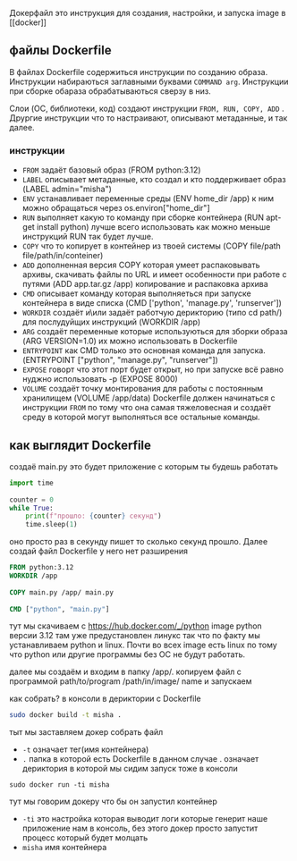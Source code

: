 Докерфайл это инструкция для создания, настройки, и запуска image в [[docker]]

## файлы Dockerfile
В файлах Dockerfile содержиться инструкции по созданию образа. Инструкции набираються заглавными буквами `COMMAND arg`. Инструкции при сборке обараза обрабатываються сверзу в низ.

Слои (OС, библиотеки, код) создают инструкции `FROM, RUN, COPY, ADD` . Друргие инструкции что то настраивают, описывают метаданные, и так далее. 
### инструкции
- `FROM` задаёт базовый образ (FROM python:3.12)
- `LABEL` описывает метаданные, кто создал и кто поддерживает образ (LABEL admin="misha")
- `ENV` устанавливает переменные среды (ENV home_dir /app) к ним можно обращаться через os.environ["home_dir"]
- `RUN` выполняет какую то команду при сборке контейнера (RUN apt-get install python) лучше всего использовать как можно меньше инструкций RUN так будет лучше.
- `COPY` что то копирует в контейнер из твоей системы (COPY file/path file/path/in/conteiner)
- `ADD` дополненная версия COPY которая умеет распаковывать архивы, скачивать файлы по URL и имеет особенности при работе с путями (ADD app.tar.gz /app) копирование и распаковка архива
- `CMD` описывает команду которая выполняеться при запуске контейнера в виде списка (CMD ['python', 'manage.py', 'runserver'])
- `WORKDIR` создаёт и\или задаёт работчую дерикторию (типо cd path/) для послудуйщих инструкций (WORKDIR /app)
- `ARG` создаёт переменные которые используються для зборки образа (ARG VERSION=1.0) их можно использовать в Dockerfile
- `ENTRYPOINT` как CMD только это основная команда для запуска. (ENTRYPOINT ["python", "manage.py", "runserver"])
- `EXPOSE` говорт что этот порт будет открыт, но при запуске всё равно нуджно использовать -p (EXPOSE 8000)
- `VOLUME` создаёт точку монтирования для работы с постоянным хранилищем (VOLUME /app/data)
Dockerfile должен начинаться с инструкции `FROM` по тому что она самая тяжеловесная и создаёт среду в которой могут выполняться все остальные команды.
## как выглядит Dockerfile
создаё main.py это будет приложение с которым ты будешь работать
```python
import time  
  
counter = 0  
while True:  
    print(f"прошло: {counter} секунд")  
    time.sleep(1)
```
оно просто раз в секунду пишет то сколько секунд прошло.
Далее создай файл Dockerfile у него нет разширения
```Dockerfile
FROM python:3.12  
WORKDIR /app  
  
COPY main.py /app/ main.py  
  
CMD ["python", "main.py"]
```
тут мы скачиваем с https://hub.docker.com/_/python image python версии 3.12 там уже предустановлен линукс так что по факту мы устанавливаем python и linux. Почти во всех image есть linux по тому что python или другие программы без ОС не будут работать.

далее мы создаём и входим в папку /app/. 
копируем файл с программой path/to/program /path/in/image/ name
и запускаем 

как собрать?
в консоли в дериктории с Dockerfile
```bash
sudo docker build -t misha .
```
тыт мы заставляем докер собрать файл
- `-t` означает тег(имя контейнера)
- `.` папка в которой есть Dockerfile в данном случае . означает дериктория в которой мы сидим
запуск тоже в консоли
```
sudo docker run -ti misha 
```
тут мы говорим докеру что бы он запустил контейнер
- `-ti` это настройка которая выводит логи которые генерит наше приложение нам в консоль, без этого докер просто запустит процесс который будет молцать
- `misha` имя контейнера





